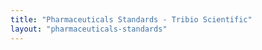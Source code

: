 ```yaml
---
title: "Pharmaceuticals Standards - Tribio Scientific"
layout: "pharmaceuticals-standards"
---
```


 
